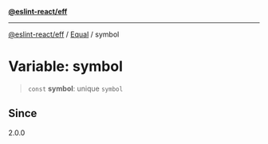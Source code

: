 [**@eslint-react/eff**](../../../README.md)

***

[@eslint-react/eff](../../../README.md) / [Equal](../README.md) / symbol

# Variable: symbol

> `const` **symbol**: unique `symbol`

## Since

2.0.0
